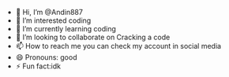 - 👋 Hi, I’m @Andin887
- 👀 I’m interested coding 
- 🌱 I’m currently learning coding
- 💞️ I’m looking to collaborate on Cracking a code
- 📫 How to reach me you can check my account in social media
- 😄 Pronouns: good
- ⚡ Fun fact:idk

<!---
Andin887/Andin887 is a ✨ special ✨ repository because its `README.md` (this file) appears on your GitHub profile.
You can click the Preview link to take a look at your changes.
--->
